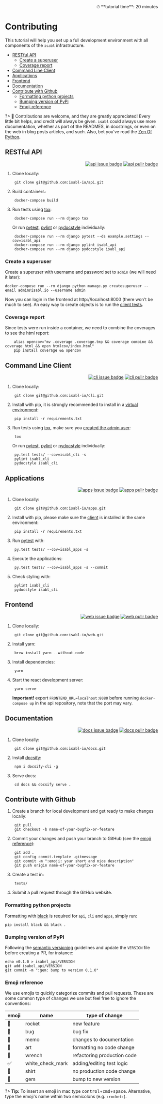 <div style="text-align: right"> ⏱ **tutorial time**: 20 minutes </div>

# Contributing

This tutorial will help you set up a full development environment with all components of the `isabl` infrastructure.

- [RESTful API](#restful-api)
    - [Create a superuser](#create-a-superuser)
    - [Coverage report](#coverage-report)
- [Command Line Client](#command-line-client)
- [Applications](#applications)
- [Frontend](#frontend)
- [Documentation](#documentation)
- [Contribute with Github](#contribute-with-github)
    - [Formatting python projects](#formatting-python-projects)
    - [Bumping version of PyPi](#bumping-version-of-pypi)
    - [Emoji reference](#emoji-reference)

?> 📘 Contributions are welcome, and they are greatly appreciated! Every little bit helps, and credit will always be given. `isabl` could always use more documentation, whether as part of the READMES, in docstrings, or even on the web in blog posts articles, and such. Also, bet you've read the [Zen Of Python].

## RESTful API

<div style="text-align: right">

[![api issue badge][issue_api_badge]][issue_api_base]
[![api pullr badge][pullr_api_badge]][pullr_api_base]</div>

1. Clone locally:

        git clone git@github.com:isabl-io/api.git

1. Build containers:

        docker-compose build

1. Run tests using [tox]:

        docker-compose run --rm django tox

    Or run [pytest], [pylint] or [pydocstyle] individually:

        docker-compose run --rm django pytest --ds example.settings --cov=isabl_api
        docker-compose run --rm django pylint isabl_api
        docker-compose run --rm django pydocstyle isabl_api

### Create a superuser

Create a superuser with username and password set to `admin` (we will need it later):

    docker-compose run --rm django python manage.py createsuperuser --email admin@isabl.io --username admin

Now you can login in the frontend at http://localhost:8000 (there won't be much to see). An easy way to create objects is to run the [client tests](#command-line-client).

### Coverage report

Since tests were run inside a container, we need to combine the coverages to see the html report:

        alias opencov="mv .coverage .coverage.tmp && coverage combine && coverage html && open htmlcov/index.html"
        pip install coverage && opencov

## Command Line Client

<div style="text-align: right">

[![cli issue badge][issue_cli_badge]][issue_cli_base]
[![cli pullr badge][pullr_cli_badge]][pullr_cli_base]</div>

1. Clone locally:

        git clone git@github.com:isabl-io/cli.git

1. Install with pip, it is strongly recommended to install in a [virtual environment]:

        pip install -r requirements.txt

1. Run tests using [tox], make sure you [created the admin user](#create-a-superuser):

        tox

    Or run [pytest], [pylint] or [pydocstyle] individually:

        py.test tests/ --cov=isabl_cli -s
        pylint isabl_cli
        pydocstyle isabl_cli

## Applications

<div style="text-align: right">

[![apps issue badge][issue_apps_badge]][issue_apps_base]
[![apps pullr badge][pullr_apps_badge]][pullr_apps_base]</div>

1. Clone locally:

        git clone git@github.com:isabl-io/apps.git

1. Install with pip, please make sure the [client](#command-line-client) is installed in the same environment:

        pip install -r requirements.txt

1. Run [pytest] with:

        py.test tests/ --cov=isabl_apps -s

1. Execute the applications:

        py.test tests/ --cov=isabl_apps -s --commit

1. Check styling with:

        pylint isabl_cli
        pydocstyle isabl_cli

## Frontend

<div style="text-align: right">

[![web issue badge][issue_web_badge]][issue_web_base]
[![web pullr badge][pullr_web_badge]][pullr_web_base]</div>

1. Clone locally:

        git clone git@github.com:isabl-io/web.git

1. Install yarn:

        brew install yarn --without-node

1. Install dependencies:

        yarn

1. Start the react development server:

        yarn serve

    **Important!** export `FRONTEND_URL=localhost:8080` before running `docker-compose up` in the api repository, note that the port may vary.

## Documentation

<div style="text-align: right">

[![docs issue badge][issue_docs_badge]][issue_docs_base]
[![docs pullr badge][pullr_docs_badge]][pullr_docs_base]</div>

1. Clone locally:

        git clone git@github.com:isabl-io/docs.git

1. Install [docsify]:

        npm i docsify-cli -g

1. Serve docs:

        cd docs && docsify serve .

## Contribute with Github

1. Create a branch for local development and get ready to make changes locally:

        git pull
        git checkout -b name-of-your-bugfix-or-feature

1. Commit your changes and push your branch to GitHub (see the [emoji reference](#emoji-reference)):

        git add .
        git config commit.template .gitmessage
        git commit -m ":emoji: your short and nice description"
        git push origin name-of-your-bugfix-or-feature

1. Create a test in:

        tests/

1. Submit a pull request through the GitHub website.

### Formatting python projects

Formatting with [black] is required for `api`, `cli` and `apps`, simply run:

    pip install black && black .

### Bumping version of PyPi

Following the [semantic versioning] guidelines and  update the `VERSION` file before creating a PR, for instance:

    echo v0.1.0 > isabel_api/VERSION
    git add isabel_api/VERSION
    git commit -m ":gem: bump to version 0.1.0"

### Emoji reference

We use emojis to quickly categorize commits and pull requests. These are some common type of changes we use but feel free to ignore the conventions:

| emoji | name             | type of change              |
| ----- | ---------------- | --------------------------- |
| 🚀    | rocket           | new feature                 |
| 🐛    | bug              | bug fix                     |
| 📝    | memo             | changes to documentation    |
| 🎨    | art              | formatting  no code change  |
| 🔧    | wrench           | refactoring production code |
| ✅     | white_check_mark | adding/editing test logic   |
| 👕    | shirt            | no production code change   |
| 💎    | gem              | bump to new version         |

?> **Tip:** To insert an emoji in mac type <kbd>control</kbd>+<kbd>cmd</kbd>+<kbd>space</kbd>. Alternative, type the emoji's name within two semicolons (e.g. `:rocket:`).

<!-- badges -->
[issue_api_badge]: https://img.shields.io/github/issues/isabl-io/api.svg
[issue_api_base]: https://github.com/isabl-io/docs/issues
[issue_docs_badge]: https://img.shields.io/github/issues/isabl-io/docs.svg
[issue_docs_base]: https://github.com/isabl-io/docs/issues
[issue_apps_badge]: https://img.shields.io/github/issues/isabl-io/apps.svg
[issue_apps_base]: https://github.com/isabl-io/docs/issues
[issue_cli_badge]: https://img.shields.io/github/issues/isabl-io/cli.svg
[issue_cli_base]: https://github.com/isabl-io/docs/issues
[issue_web_badge]: https://img.shields.io/github/issues/isabl-io/web.svg
[issue_web_base]: https://github.com/isabl-io/docs/issues
[pullr_api_badge]: https://img.shields.io/github/issues-pr/isabl-io/api.svg
[pullr_api_base]: https://github.com/isabel-io/api/compare
[pullr_apps_badge]: https://img.shields.io/github/issues-pr/isabl-io/apps.svg
[pullr_apps_base]: https://github.com/isabel-io/apps/compare
[pullr_cli_badge]: https://img.shields.io/github/issues-pr/isabl-io/cli.svg
[pullr_cli_base]: https://github.com/isabel-io/cli/compare
[pullr_web_badge]: https://img.shields.io/github/issues-pr/isabl-io/web.svg
[pullr_web_base]: https://github.com/isabel-io/web/compare
[pullr_docs_badge]: https://img.shields.io/github/issues-pr/isabl-io/docs.svg
[pullr_docs_base]: https://github.com/isabel-io/docs/compare

<!-- links -->
[coverage]:https://coverage.readthedocs.io
[issue]: https://github.com/isabl-io/api/issues
[pydocstyle]: http://www.pydocstyle.org/en
[pylint]: https://www.pylint.org/
[pytest-env]: https://github.com/MobileDynasty/pytest-env
[pytest]: https://docs.pytest.org/en/latest/
[semantic versioning]: http://semver.org/
[tox]: http://tox.readthedocs.io/
[black]: https://github.com/ambv/black
[virtual environment]: https://docs.python.org/3/tutorial/venv.html
[virtualenvwrapper]: hhttps://virtualenvwrapper.readthedocs.io/en/latest/
[zen of python]: https://www.python.org/dev/peps/pep-0020/#the-zen-of-python
[docsify]: https://docsify.js.org/#/quickstart
